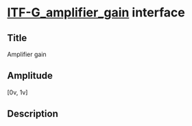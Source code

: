 # [ITF-G_amplifier_gain]()  interface

## Title
Amplifier gain

## Amplitude
[0v, 1v]

## Description
